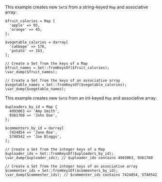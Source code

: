 This example creates new `Set`s from a string-keyed `Map` and associative array:

```string-keys.php
$fruit_calories = Map {
  'apple' => 95,
  'orange' => 45,
};

$vegetable_calories = darray[
  'cabbage' => 176,
  'potato' => 163,
];

// Create a Set from the keys of a Map
$fruit_names = Set::fromKeysOf($fruit_calories);
\var_dump($fruit_names);

// Create a Set from the keys of an associative array
$vegetable_names = Set::fromKeysOf($vegetable_calories);
\var_dump($vegetable_names);
```

This example creates new `Set`s from an int-keyed `Map` and associative array:

```int-keys.php
$uploaders_by_id = Map {
  4993063 => 'Amy Smith',
  9361760 => 'John Doe',
};

$commenters_by_id = darray[
  7424854 => 'Jane Roe',
  5740542 => 'Joe Bloggs',
];

// Create a Set from the integer keys of a Map
$uploader_ids = Set::fromKeysOf($uploaders_by_id);
\var_dump($uploader_ids); // $uploader_ids contains 4993063, 9361760

// Create a Set from the integer keys of an associative array
$commenter_ids = Set::fromKeysOf($commenters_by_id);
\var_dump($commenter_ids); // $commenter_ids contains 7424854, 5740542
```

